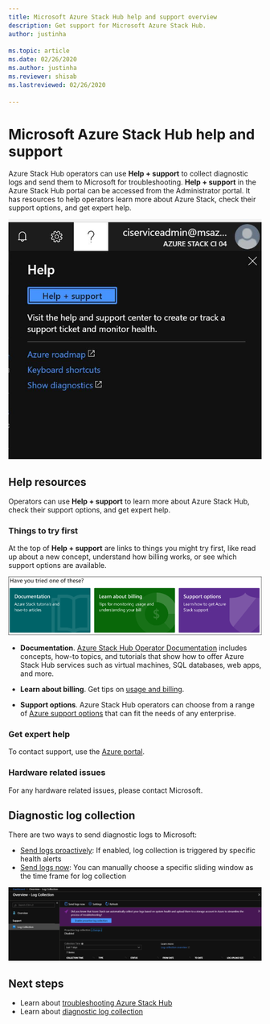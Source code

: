 ```yaml
---
title: Microsoft Azure Stack Hub help and support overview 
description: Get support for Microsoft Azure Stack Hub.
author: justinha

ms.topic: article
ms.date: 02/26/2020
ms.author: justinha
ms.reviewer: shisab
ms.lastreviewed: 02/26/2020

---
```

# Microsoft Azure Stack Hub help and support

Azure Stack Hub operators can use **Help + support** to collect diagnostic logs and send them to Microsoft for troubleshooting. **Help + support** in the Azure Stack Hub portal can be accessed from the Administrator portal. It has resources to help operators learn more about Azure Stack, check their support options, and get expert help.  

![Screenshot of how to access Help and Support in the Administrator portal](media/azure-stack-help-and-support/help-and-support.png)

## Help resources 

Operators can use **Help + support** to learn more about Azure Stack Hub, check their support options, and get expert help. 

### Things to try first

At the top of **Help + support** are links to things you might try first, like read up about a new concept, understand how billing works, or see which support options are available. 

![Self-service support](media/azure-stack-help-and-support/get-support-tiles.png)

- **Documentation**. [Azure Stack Hub Operator Documentation](index.yml) includes concepts, how-to topics, and tutorials that show how to offer Azure Stack Hub services such as virtual machines, SQL databases, web apps, and more. 

- **Learn about billing**. Get tips on [usage and billing](azure-stack-billing-and-chargeback.md).

- **Support options**. Azure Stack Hub operators can choose from a range of [Azure support options](https://aka.ms/azstacksupport) that can fit the needs of any enterprise. 

### Get expert help 

To contact support, use the [Azure portal](https://portal.azure.us).

### Hardware related issues

For any hardware related issues, please contact Microsoft. 

## Diagnostic log collection

There are two ways to send diagnostic logs to Microsoft: 

- [Send logs proactively](azure-stack-configure-automatic-diagnostic-log-collection-tzl.md): If enabled, log collection is triggered by specific health alerts 
- [Send logs now](azure-stack-configure-on-demand-diagnostic-log-collection-portal-tzl.md): You can manually choose a specific sliding window as the time frame for log collection

![Screenshot of diagnostic log collection options](media/azure-stack-help-and-support/banner-enable-automatic-log-collection.png)


## Next steps

- Learn about [troubleshooting Azure Stack Hub](azure-stack-troubleshooting.md)
- Learn about [diagnostic log collection](azure-stack-diagnostic-log-collection-overview-tzl.md)
